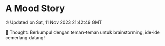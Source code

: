 # A Mood Story

⏰ Updated on Sat, 11 Nov 2023 21:42:49 GMT

💭 Thought: Berkumpul dengan teman-teman untuk brainstorming, ide-ide cemerlang datang!

